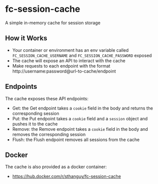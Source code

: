 # fc-session-cache
A simple in-memory cache for session storage

## How it Works
- Your container or environment has an env variable called `FC_SESSION_CACHE_USERNAME` and `FC_SESSION_CACHE_PASSWORD` exposed
- The cache will expose an API to interact with the cache
- Make requests to each endpoint with the format http://username:password@url-to-cache/endpoint

## Endpoints
The cache exposes these API endpoints:
- Get: the Get endpoint takes a `cookie` field in the body and returns the corresponding session
- Put: the Put endpoint takes a `cookie` field and a `session` object and pushes it to the cache
- Remove: the Remove endpoint takes a `cookie` field in the body and removes the corresponding session
- Flush: the Flush endpoint removes all sessions from the cache

## Docker
The cache is also provided as a docker container:
- https://hub.docker.com/r/sthanguy/fc-session-cache
